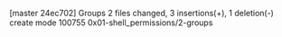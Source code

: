[master 24ec702] Groups
 2 files changed, 3 insertions(+), 1 deletion(-)
 create mode 100755 0x01-shell_permissions/2-groups
